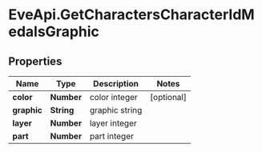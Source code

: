 # EveApi.GetCharactersCharacterIdMedalsGraphic

## Properties
Name | Type | Description | Notes
------------ | ------------- | ------------- | -------------
**color** | **Number** | color integer | [optional] 
**graphic** | **String** | graphic string | 
**layer** | **Number** | layer integer | 
**part** | **Number** | part integer | 


